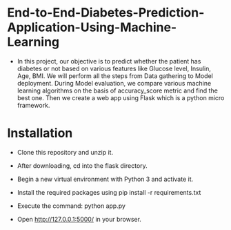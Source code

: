 # End-to-End-Diabetes-Prediction-Application-Using-Machine-Learning
- In this project, our objective is to predict whether the patient has diabetes or not based on various features like Glucose level, Insulin, Age, BMI. We will perform all the steps from Data gathering to Model deployment. During Model evaluation, we compare various machine learning algorithms on the basis of accuracy_score metric and find the best one. Then we create a web app using Flask which is a python micro framework.


# Installation
- Clone this repository and unzip it.

- After downloading, cd into the flask directory.

- Begin a new virtual environment with Python 3 and activate it.

- Install the required packages using pip install -r requirements.txt

- Execute the command: python app.py

- Open http://127.0.0.1:5000/ in your browser.